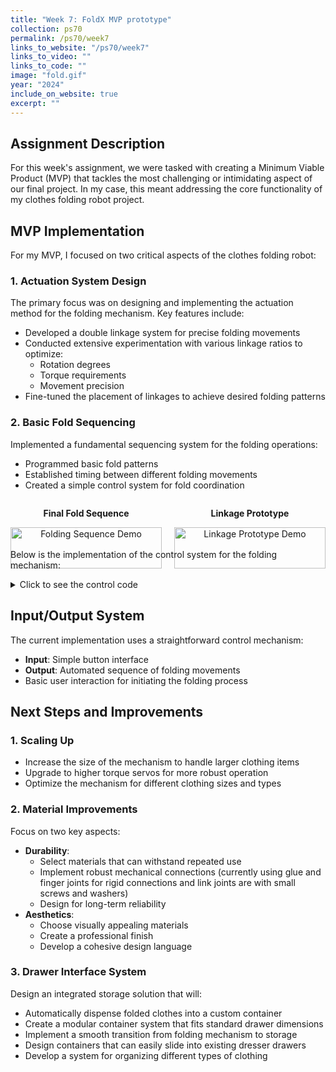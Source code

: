```yaml
---
title: "Week 7: FoldX MVP prototype"
collection: ps70
permalink: /ps70/week7
links_to_website: "/ps70/week7"
links_to_video: ""
links_to_code: ""
image: "fold.gif"
year: "2024"
include_on_website: true
excerpt: ""
---
```


## Assignment Description
For this week's assignment, we were tasked with creating a Minimum Viable Product (MVP) that tackles the most challenging or intimidating aspect of our final project. In my case, this meant addressing the core functionality of my clothes folding robot project.

## MVP Implementation
For my MVP, I focused on two critical aspects of the clothes folding robot:

### 1. Actuation System Design
The primary focus was on designing and implementing the actuation method for the folding mechanism. Key features include:
- Developed a double linkage system for precise folding movements
- Conducted extensive experimentation with various linkage ratios to optimize:
  - Rotation degrees
  - Torque requirements
  - Movement precision
- Fine-tuned the placement of linkages to achieve desired folding patterns

### 2. Basic Fold Sequencing
Implemented a fundamental sequencing system for the folding operations:
- Programmed basic fold patterns
- Established timing between different folding movements
- Created a simple control system for fold coordination

<div style="display: flex; justify-content: space-between; gap: 20px;">
    <div style="flex: 1; text-align: center;">
        <p><strong>Final Fold Sequence</strong></p>
        <img src="/images/ps70/fold.gif" alt="Folding Sequence Demo" style="width: 100%; height: auto;">
    </div>
    <div style="flex: 1; text-align: center;">
        <p><strong>Linkage Prototype</strong></p>
        <img src="/images/ps70/prototype.gif" alt="Linkage Prototype Demo" style="width: 100%; height: auto;">
    </div>
</div>

Below is the implementation of the control system for the folding mechanism:

<details markdown="1">
<summary>Click to see the control code</summary>

```cpp
#include <ESP32Servo.h>

class FoldController {
    public:
        Servo servo;
        int restPos;
        int foldPos;
        bool folded;
        
        FoldController(int r, int f, int pin) {
            restPos = r;
            foldPos = f;

            servo.setPeriodHertz(50);
            servo.attach(pin, 500, 2400);
            servo.write(restPos);
        }

        void reset() {
            servo.write(restPos);
        }

        void fold() {
            this->servo.write(foldPos);
            delay(400);
            this->servo.write(restPos);
            delay(200);
        } 
};

class Button {
    public:
        int pinIn;
        int lastVal;
        int currVal;

        Button(int pin) {
            pinIn = pin;
        }

        void init() {
            pinMode(pinIn, INPUT_PULLUP);
            lastVal = digitalRead(pinIn);
        }

        bool wasPressed() {
            currVal = digitalRead(pinIn);
            bool pressed = (lastVal == LOW && currVal == HIGH);
            lastVal = currVal;
            return pressed;
        }
};

// Pin definitions
int leftPin = 32;
int rightPin = 26;
int centralPin = 25;
int buttonPin = 33;

// Initialize controllers
FoldController left_flap(180, 0, leftPin);
FoldController right_flap(0, 150, rightPin);
FoldController middle_flap(180, 100, centralPin);
Button button(buttonPin);

void setup() {
    // Initialize timers for servo control
    ESP32PWM::allocateTimer(0);
    ESP32PWM::allocateTimer(1);
    ESP32PWM::allocateTimer(2);
    ESP32PWM::allocateTimer(3);
    
    // Initialize components
    button.init();
    left_flap.reset();
    right_flap.reset();
    middle_flap.reset();
}

void loop() {
    if (button.wasPressed()) {
        left_flap.fold();
        right_flap.fold();
        middle_flap.fold();
    }
}
```
</details>

## Input/Output System
The current implementation uses a straightforward control mechanism:
- **Input**: Simple button interface
- **Output**: Automated sequence of folding movements
- Basic user interaction for initiating the folding process

## Next Steps and Improvements

### 1. Scaling Up
- Increase the size of the mechanism to handle larger clothing items
- Upgrade to higher torque servos for more robust operation
- Optimize the mechanism for different clothing sizes and types

### 2. Material Improvements
Focus on two key aspects:
- **Durability**:
  - Select materials that can withstand repeated use
  - Implement robust mechanical connections (currently using glue and finger joints for rigid connections and link joints are with small screws and washers) 
  - Design for long-term reliability
- **Aesthetics**:
  - Choose visually appealing materials
  - Create a professional finish
  - Develop a cohesive design language

### 3. Drawer Interface System
Design an integrated storage solution that will:
- Automatically dispense folded clothes into a custom container
- Create a modular container system that fits standard drawer dimensions
- Implement a smooth transition from folding mechanism to storage
- Design containers that can easily slide into existing dresser drawers
- Develop a system for organizing different types of clothing
